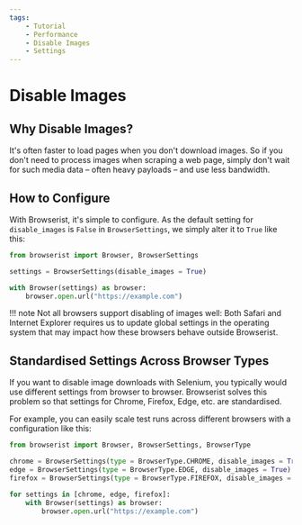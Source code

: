 ```yaml
---
tags:
    - Tutorial
    - Performance
    - Disable Images
    - Settings
---
```


# Disable Images
## Why Disable Images?
It's often faster to load pages when you don't download images. So if you don't need to process images when scraping a web page, simply don't wait for such media data – often heavy payloads – and use less bandwidth.

## How to Configure
With Browserist, it's simple to configure. As the default setting for `disable_images` is `False` in `BrowserSettings`, we simply alter it to `True` like this:

```python
from browserist import Browser, BrowserSettings

settings = BrowserSettings(disable_images = True)

with Browser(settings) as browser:
    browser.open.url("https://example.com")
```

!!! note
    Not all browsers support disabling of images well: Both Safari and Internet Explorer requires us to update global settings in the operating system that may impact how these browsers behave outside Browserist.

## Standardised Settings Across Browser Types
If you want to disable image downloads with Selenium, you typically would use different settings from browser to browser. Browserist solves this problem so that settings for Chrome, Firefox, Edge, etc. are standardised.

For example, you can easily scale test runs across different browsers with a configuration like this:

```python
from browserist import Browser, BrowserSettings, BrowserType

chrome = BrowserSettings(type = BrowserType.CHROME, disable_images = True)
edge = BrowserSettings(type = BrowserType.EDGE, disable_images = True)
firefox = BrowserSettings(type = BrowserType.FIREFOX, disable_images = True)

for settings in [chrome, edge, firefox]:
    with Browser(settings) as browser:
        browser.open.url("https://example.com")
```
